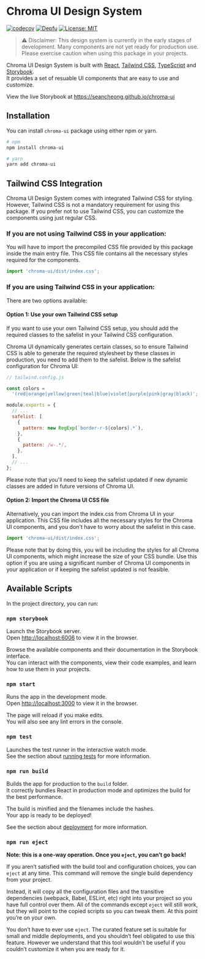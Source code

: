 # Chroma UI Design System

[![codecov](https://codecov.io/gh/seancheong/chroma-ui/branch/main/graph/badge.svg?token=7TDRD5ZPNZ)](https://codecov.io/gh/seancheong/chroma-ui)
[![Depfu](https://badges.depfu.com/badges/a6fbc240723c745c994477f00426e68f/overview.svg)](https://depfu.com/github/seancheong/chroma-ui?project_id=38391)
[![License: MIT](https://img.shields.io/badge/License-MIT-green.svg)](https://opensource.org/licenses/MIT)

> :warning: Disclaimer: This design system is currently in the early stages of development. Many components are not yet ready for production use. Please exercise caution when using this package in your projects.

Chroma UI Design System is built with [React](https://react.dev), [Tailwind CSS](https://tailwindcss.com), [TypeScript](https://www.typescriptlang.org) and [Storybook](https://storybook.js.org).\
It provides a set of resuable UI components that are easy to use and customize.

View the live Storybook at https://seancheong.github.io/chroma-ui

## Installation

You can install `chroma-ui` package using either npm or yarn.

```sh
# npm
npm install chroma-ui

# yarn
yarn add chroma-ui
```

## Tailwind CSS Integration

Chroma UI Design System comes with integrated Tailwind CSS for styling. However, Tailwind CSS is not a mandatory requirement for using this package. If you prefer not to use Tailwind CSS, you can customize the components using just regular CSS.

### If you are not using Tailwind CSS in your application:

You will have to import the precompiled CSS file provided by this package inside the main entry file. This CSS file contains all the necessary styles required for the components.

```javascript
import 'chroma-ui/dist/index.css';
```

### If you are using Tailwind CSS in your application:

There are two options available:

#### Option 1: Use your own Tailwind CSS setup

If you want to use your own Tailwind CSS setup, you should add the required classes to the safelist in your Tailwind CSS configuration.

Chroma UI dynamically generates certain classes, so to ensure Tailwind CSS is able to generate the required stylesheet by these classes in production, you need to add them to the safelist. Below is the safelist configuration for Chroma UI:

```javascript
// tailwind.config.js

const colors =
  '(red|orange|yellow|green|teal|blue|violet|purple|pink|gray|black)';

module.exports = {
  // ...
  safelist: [
    {
      pattern: new RegExp(`border-r-${colors}.*`),
    },
    {
      pattern: /w-.*/,
    },
  ],
  // ...
};
```

Please note that you'll need to keep the safelist updated if new dynamic classes are added in future versions of Chroma UI.

#### Option 2: Import the Chroma UI CSS file

Alternatively, you can import the index.css from Chroma UI in your application. This CSS file includes all the necessary styles for the Chroma UI components, and you don't have to worry about the safelist in this case.

```javascript
import 'chroma-ui/dist/index.css';
```

Please note that by doing this, you will be including the styles for all Chroma UI components, which might increase the size of your CSS bundle. Use this option if you are using a significant number of Chroma UI components in your application or if keeping the safelist updated is not feasible.

## Available Scripts

In the project directory, you can run:

### `npm storybook`

Launch the Storybook server.\
Open [http://localhost:6006](http://localhost:6006) to view it in the browser.

Browse the available components and their documentation in the Storybook interface.\
You can interact with the components, view their code examples, and learn how to use them in your projects.

### `npm start`

Runs the app in the development mode.\
Open [http://localhost:3000](http://localhost:3000) to view it in the browser.

The page will reload if you make edits.\
You will also see any lint errors in the console.

### `npm test`

Launches the test runner in the interactive watch mode.\
See the section about [running tests](https://facebook.github.io/create-react-app/docs/running-tests) for more information.

### `npm run build`

Builds the app for production to the `build` folder.\
It correctly bundles React in production mode and optimizes the build for the best performance.

The build is minified and the filenames include the hashes.\
Your app is ready to be deployed!

See the section about [deployment](https://facebook.github.io/create-react-app/docs/deployment) for more information.

### `npm run eject`

**Note: this is a one-way operation. Once you `eject`, you can’t go back!**

If you aren’t satisfied with the build tool and configuration choices, you can `eject` at any time. This command will remove the single build dependency from your project.

Instead, it will copy all the configuration files and the transitive dependencies (webpack, Babel, ESLint, etc) right into your project so you have full control over them. All of the commands except `eject` will still work, but they will point to the copied scripts so you can tweak them. At this point you’re on your own.

You don’t have to ever use `eject`. The curated feature set is suitable for small and middle deployments, and you shouldn’t feel obligated to use this feature. However we understand that this tool wouldn’t be useful if you couldn’t customize it when you are ready for it.
